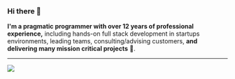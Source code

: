 ### Hi there 👋

**I'm a pragmatic programmer with over 12 years of professional experience,** including hands-on full stack development in startups environments, leading teams, consulting/advising customers, **and delivering many mission critical projects** 🚀.

---

 ![](https://github-profile-summary-cards.vercel.app/api/cards/profile-details?username=spacecowb0y&theme=default)
